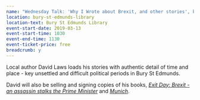 ```yaml
---
name: "Wednesday Talk: 'Why I Wrote about Brexit, and other stories', by David Laws"
location: bury-st-edmunds-library
location-text: Bury St Edmunds Library
event-start-date: 2019-03-13
event-start-time: 1030
event-end-time: 1130
event-ticket-price: free
breadcrumb: y
---
```


Local author David Laws loads his stories with authentic detail of time and place - key unsettled and difficult political periods in Bury St Edmunds.

David will also be selling and signing copies of his books, [<cite>Exit Day: Brexit - an assassin stalks the Prime Minister</cite>](https://suffolk.spydus.co.uk/cgi-bin/spydus.exe/ENQ/OPAC/BIBENQ?BRN=2500148) and [<cite>Munich</cite>](https://suffolk.spydus.co.uk/cgi-bin/spydus.exe/ENQ/OPAC/BIBENQ?BRN=2331988).
